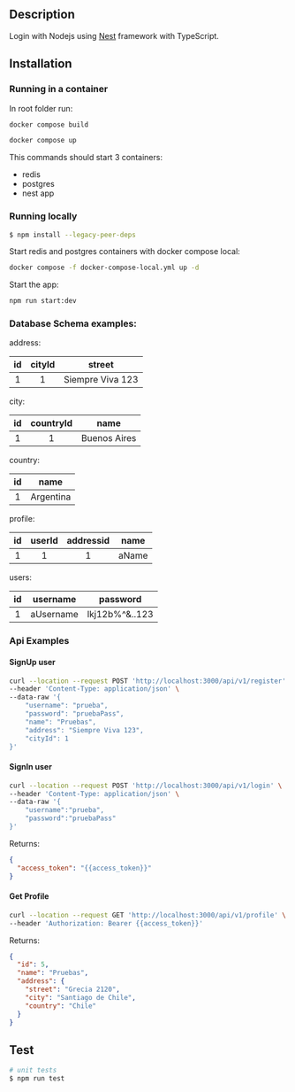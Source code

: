 ## Description

Login with Nodejs using
[Nest](https://github.com/nestjs/nest) framework with TypeScript.

## Installation

### Running in a container

In root folder run:


```bash
docker compose build
```

```bash
docker compose up
```

This commands should start 3 containers:

* redis
* postgres
* nest app

### Running locally

```bash
$ npm install --legacy-peer-deps
```

Start redis and postgres containers with docker compose local:

```bash
docker compose -f docker-compose-local.yml up -d
```

Start the app:

```bash
npm run start:dev
```

### Database Schema examples:

address:

| id | cityId | street
| :---: | :---: | :---: |
| 1 | 1 | Siempre Viva 123 |

city:

| id | countryId | name
| :---: | :---: | :---: |
| 1 | 1 | Buenos Aires |

country:

| id | name | 
| :---: | :---: |
| 1 | Argentina |  

profile:

| id | userId | addressid | name
| :---: | :---: | :---: | :---: |
| 1 | 1 | 1 | aName |

users:

| id | username | password
| :---: | :---: | :---: |
| 1 | aUsername | lkj12b%^&..123 |

### Api Examples

#### SignUp user

```bash
curl --location --request POST 'http://localhost:3000/api/v1/register' \
--header 'Content-Type: application/json' \
--data-raw '{
    "username": "prueba",
    "password": "pruebaPass",
    "name": "Pruebas",
    "address": "Siempre Viva 123",
    "cityId": 1
}'
```

#### SignIn user

```bash
curl --location --request POST 'http://localhost:3000/api/v1/login' \
--header 'Content-Type: application/json' \
--data-raw '{
    "username":"prueba",
    "password":"pruebaPass"
}'
```

Returns:

```json
{
  "access_token": "{{access_token}}"
}
```

#### Get Profile

```bash
curl --location --request GET 'http://localhost:3000/api/v1/profile' \
--header 'Authorization: Bearer {{access_token}}'
```

Returns:

```json
{
  "id": 5,
  "name": "Pruebas",
  "address": {
    "street": "Grecia 2120",
    "city": "Santiago de Chile",
    "country": "Chile"
  }
}
```

## Test

```bash
# unit tests
$ npm run test
```
